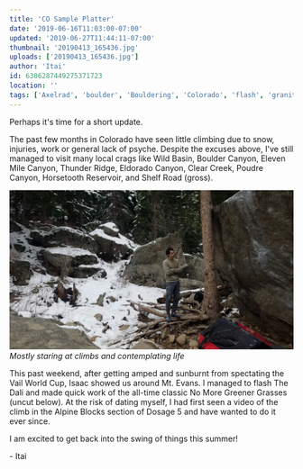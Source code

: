 ```yaml
---
title: 'CO Sample Platter'
date: '2019-06-16T11:03:00-07:00'
updated: '2019-06-27T11:44:11-07:00'
thumbnail: '20190413_165436.jpg'
uploads: ['20190413_165436.jpg']
author: 'Itai'
id: 6386287449275371723
location: ''
tags: ['Axelrad', 'boulder', 'Bouldering', 'Colorado', 'flash', 'granite', 'v12', 'wild']
---
```


Perhaps it's time for a short update.

The past few months in Colorado have seen little climbing due to snow, injuries, work or general lack of psyche. Despite the excuses above, I've still managed to visit many local crags like Wild Basin, Boulder Canyon, Eleven Mile Canyon, Thunder Ridge, Eldorado Canyon, Clear Creek, Poudre Canyon, Horsetooth Reservoir, and Shelf Road (gross).

![image alt](uploads/20190413_165436.jpg)*Mostly staring at climbs and contemplating life*

This past weekend, after getting amped and sunburnt from spectating the Vail World Cup, Isaac showed us around Mt. Evans. I managed to flash The Dali and made quick work of the all-time classic No More Greener Grasses (uncut below). At the risk of dating myself, I had first seen a video of the climb in the Alpine Blocks section of Dosage 5 and have wanted to do it ever since.

I am excited to get back into the swing of things this summer!

\- Itai
